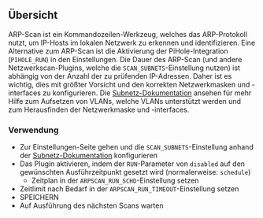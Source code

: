 ## Übersicht

ARP-Scan ist ein Kommandozeilen-Werkzeug, welches das ARP-Protokoll nutzt, um IP-Hosts im lokalen Netzwerk zu erkennen und identifizieren. Eine Alternative zum ARP-Scan ist die Aktivierung der PiHole-Integration (`PIHOLE_RUN`) in den Einstellungen. Die Dauer des ARP-Scan (und andere Netzwerkscan-Plugins, welche die `SCAN_SUBNETS`-Einstellung nutzen) ist abhängig von der Anzahl der zu prüfenden IP-Adressen. Daher ist es wichtig, dies mit größter Vorsicht und den korrekten Netzwerkmasken und -interfaces zu konfigurieren. Die [Subnetz-Dokumentation](https://github.com/jokob-sk/NetAlertX/blob/main/docs/SUBNETS.md) ansehen für mehr Hilfe zum Aufsetzen von VLANs, welche VLANs unterstützt werden und zum Herausfinden der Netzwerkmaske und -interfaces.

### Verwendung

- Zur Einstellungen-Seite gehen und die `SCAN_SUBNETS`-Einstellung anhand der [Subnetz-Dokumentation](https://github.com/jokob-sk/NetAlertX/blob/main/docs/SUBNETS.md) konfigurieren
- Das Plugin aktivieren, indem der `RUN`-Parameter von `disabled` auf den gewünschten Ausführzeitpunkt gesetzt wird (normalerweise: `schedule`)
  - Zeitplan in der `ARPSCAN_RUN_SCHD`-Einstellung setzen
- Zeitlimit nach Bedarf in der `ARPSCAN_RUN_TIMEOUT`-Einstellung setzen
- SPEICHERN
- Auf Ausführung des nächsten Scans warten
